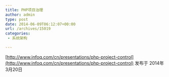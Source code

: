 ```yaml
---
title: PHP项目治理
author: admin
type: post
date: 2014-06-09T06:12:07+00:00
url: /archives/15019
categories:
 - 系统架构

---
```

[http://www.infoq.com/cn/presentations/php-project-control](http://www.infoq.com/cn/presentations/php-project-control) 发布于 2014年3月20日